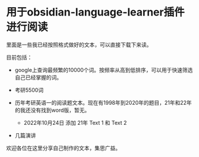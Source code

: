 # 用于obsidian-language-learner插件进行阅读






里面是一些我已经按照格式做好的文本，可以直接下载下来读。

目前包括：

+ google上查询最频繁的10000个词。按频率从高到低排序，可以用于快速筛选自己已经掌握的词。

+ 考研5500词
+ 历年考研英语一的阅读题文本。现在有1998年到2020年的题目，21年和22年的我还没有找到word版，暂无。
	+ 2022年10月24日 添加 21年 Text 1 和 Text 2

+ 几篇演讲



欢迎各位在这里分享自己制作的文本，集思广益。